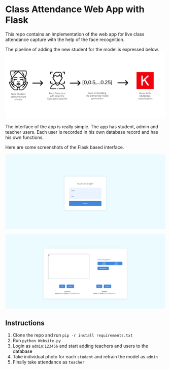 # Class Attendance Web App with Flask

This repo contains an implementation of the web app for live class attendance capture with the help of the face recognition.

The pipeline of adding the new student for the model is expressed below.
![](images/schema.png)

The interface of the app is really simple. The app has student, admin and teacher users. Each user is recorded in his own database record and has his own functions.

Here are some screenshots of the Flask based interface.

![](images/login.png)

![](images/admin.png)

## Instructions
1. Clone the repo and run `pip -r install requirements.txt`
2. Run `python Website.py`
3. Login as `admin`:`123456` and start adding teachers and users to the database
4. Take individual photo for each `student` and retrain the model as `admin`
5. Finally take attendance as `teacher`
